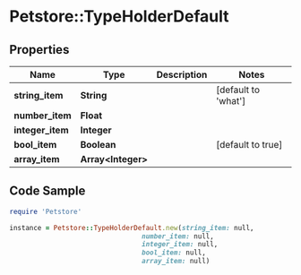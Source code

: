 # Petstore::TypeHolderDefault

## Properties
Name | Type | Description | Notes
------------ | ------------- | ------------- | -------------
**string_item** | **String** |  | [default to &#39;what&#39;]
**number_item** | **Float** |  | 
**integer_item** | **Integer** |  | 
**bool_item** | **Boolean** |  | [default to true]
**array_item** | **Array&lt;Integer&gt;** |  | 

## Code Sample

```ruby
require 'Petstore'

instance = Petstore::TypeHolderDefault.new(string_item: null,
                                 number_item: null,
                                 integer_item: null,
                                 bool_item: null,
                                 array_item: null)
```


